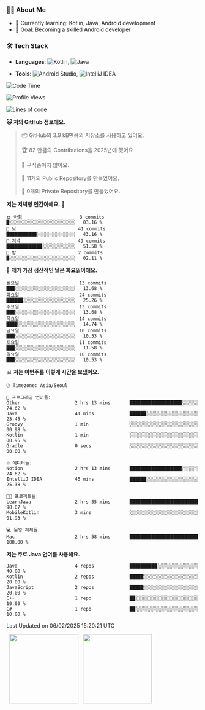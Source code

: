 ### 👨‍💻 About Me
- 🌱 Currently learning: Kotlin, Java, Android development
- 🎯 Goal: Becoming a skilled Android developer

### 🛠 Tech Stack
- **Languages**: ![Kotlin](https://img.shields.io/badge/Kotlin-0095D5?style=flat-square&logo=kotlin&logoColor=white), 
![Java](https://img.shields.io/badge/Java-007396?style=flat-square&logo=coffeescript&logoColor=white)

- **Tools**:
![Android Studio](https://img.shields.io/badge/Android%20Studio-3DDC84?style=flat-square&logo=android-studio&logoColor=white), 
![IntelliJ IDEA](https://img.shields.io/badge/IntelliJ%20IDEA-000000?style=flat-square&logo=intellij-idea&logoColor=white)

<!--START_SECTION:waka-->
![Code Time](http://img.shields.io/badge/Code%20Time-21%20hrs%2032%20mins-blue)

![Profile Views](http://img.shields.io/badge/Profile%20Views-8-blue)

![Lines of code](https://img.shields.io/badge/%EC%A0%80%EB%8A%94%20%EC%97%AC%ED%83%9C%EA%B9%8C%EC%A7%80%20-55.3%20thousand%20%EC%A4%84%EC%9D%98%20%EC%BD%94%EB%93%9C%EB%A5%BC%20%EC%9E%91%EC%84%B1%ED%96%88%EC%96%B4%EC%9A%94.-blue)

**🐱 저의 GitHub 정보에요.** 

> 📦 GitHub의 3.9 kB만큼의 저장소를 사용하고 있어요. 
 > 
> 🏆 82 만큼의 Contributions을 2025년에 했어요
 > 
> 🚫 구직중이지 않아요.
 > 
> 📜 11개의 Public Repository를 만들었어요. 
 > 
> 🔑 0개의 Private Repository를 만들었어요. 
 > 
**저는 저녁형 인간이에요. 🦉** 

```text
🌞 아침                     3 commits           █░░░░░░░░░░░░░░░░░░░░░░░░   03.16 % 
🌆 낮　                     41 commits          ███████████░░░░░░░░░░░░░░   43.16 % 
🌃 저녁                     49 commits          █████████████░░░░░░░░░░░░   51.58 % 
🌙 밤　                     2 commits           █░░░░░░░░░░░░░░░░░░░░░░░░   02.11 % 
```
📅 **제가 가장 생산적인 날은 화요일이에요.** 

```text
월요일                      13 commits          ███░░░░░░░░░░░░░░░░░░░░░░   13.68 % 
화요일                      24 commits          ██████░░░░░░░░░░░░░░░░░░░   25.26 % 
수요일                      13 commits          ███░░░░░░░░░░░░░░░░░░░░░░   13.68 % 
목요일                      14 commits          ████░░░░░░░░░░░░░░░░░░░░░   14.74 % 
금요일                      10 commits          ███░░░░░░░░░░░░░░░░░░░░░░   10.53 % 
토요일                      11 commits          ███░░░░░░░░░░░░░░░░░░░░░░   11.58 % 
일요일                      10 commits          ███░░░░░░░░░░░░░░░░░░░░░░   10.53 % 
```


📊 **저는 이번주를 이렇게 시간을 보냈어요.** 

```text
🕑︎ Timezone: Asia/Seoul

💬 프로그래밍 언어들: 
Other                    2 hrs 13 mins       ███████████████████░░░░░░   74.62 % 
Java                     41 mins             ██████░░░░░░░░░░░░░░░░░░░   23.45 % 
Groovy                   1 min               ░░░░░░░░░░░░░░░░░░░░░░░░░   00.98 % 
Kotlin                   1 min               ░░░░░░░░░░░░░░░░░░░░░░░░░   00.95 % 
Gradle                   0 secs              ░░░░░░░░░░░░░░░░░░░░░░░░░   00.00 % 

🔥 에디터들: 
Notion                   2 hrs 13 mins       ███████████████████░░░░░░   74.62 % 
IntelliJ IDEA            45 mins             ██████░░░░░░░░░░░░░░░░░░░   25.38 % 

🐱‍💻 프로젝트들: 
LearnJava                2 hrs 55 mins       █████████████████████████   98.07 % 
MobileKotlin             3 mins              ░░░░░░░░░░░░░░░░░░░░░░░░░   01.93 % 

💻 운영 체제들: 
Mac                      2 hrs 58 mins       █████████████████████████   100.00 % 
```

**저는 주로 Java 언어를 사용해요.** 

```text
Java                     4 repos             ██████████░░░░░░░░░░░░░░░   40.00 % 
Kotlin                   2 repos             █████░░░░░░░░░░░░░░░░░░░░   20.00 % 
JavaScript               2 repos             █████░░░░░░░░░░░░░░░░░░░░   20.00 % 
C++                      1 repo              ██░░░░░░░░░░░░░░░░░░░░░░░   10.00 % 
C#                       1 repo              ██░░░░░░░░░░░░░░░░░░░░░░░   10.00 % 
```




 Last Updated on 06/02/2025 15:20:21 UTC
<!--END_SECTION:waka-->

<p>
  <img height="180em" src="https://github-readme-stats.vercel.app/api?username=JongHyun070105&show_icons=true&include_all_commits=true&bg_color=0d1117&title_color=ffffff&text_color=c9d1d9&icon_color=79ff97">
  <img height="180em" src="https://github-readme-stats.vercel.app/api/top-langs/?username=JongHyun070105&layout=compact&langs_count=4&bg_color=0d1117&title_color=ffffff&text_color=c9d1d9&hide=php&hide_repo=EcoStep,mimir,git-session">
</p>
